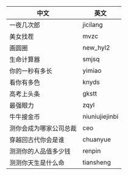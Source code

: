    中文 | 英文
--------|--------
一夜几次郎 | jicilang
美女找茬 | mvzc
画圆圈 | new_hyl2
生命计算器 | smjsq
你的一秒有多长 | yimiao
看你有多色 | knyds
高考上头条 | gkstt
最强眼力 | zqyl
牛牛接金币 | niuniujiejinbi
测你会成为哪家公司总裁 | ceo
穿越回古代你会是谁 | chuanyue
测测你的人品值多少钱 | renpin
测测你天生是什么命 | tiansheng
